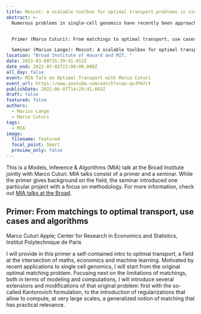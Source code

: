 ```yaml
---
title: Moscot: A scalable toolbox for optimal transport problems in single cell genomics
abstract: >-
  Numerous problems in single-cell genomics have recently been approached using optimal transport (OT), a field of mathematics concerned with comparing probability distributions across spaces. These problems include mapping cells across timepoints, perturbations and experimental batches as well as reconstructing spatial structure from gene expression. Despite their successful applications, OT-based solutions face common challenges that hinder their community-wide adaptation including a fractured tools landscape, limited scalability and lacking support for multimodal data. To overcome these challenges, we present multimodal single-cell optimal transport tools (moscot), a Python package which implements OT-based solutions to common problems through a unified API that scales to large, multimodal datasets. In various applications, we demonstrate moscot’s unified API and show how it scales to large datasets. For lineage-traced in-vivo time-series experiments, we present moscot-lineage which maps cells across time points by combining intra-individual lineage relations with inter-individual gene expression similarity. On C.elegans embryonic development, we show how moscot-lineage can be combined with CellRank to predict fate probabilities and putative decision driver genes.


  Primer (Marco Cuturi): From matchings to optimal transport, use cases and algorithms

  Seminar (Marius Lange): Moscot: A scalable toolbox for optimal transport problems in single cell genomics
location: "Broad Institute of Havard and MIT. "
date: 2022-03-08T15:29:41.652Z
date_end: 2022-03-02T23:00:00.000Z
all_day: false
event: MIA Talk on Optimal Transport with Marco Cuturi
event_url: https://www.youtube.com/watch?v=qo-qvJPm7cY
publishDate: 2022-06-07T14:29:41.663Z
draft: false
featured: false
authors:
  - Marius Lange
  - Marco Cuturi
tags:
  - MIA
image:
  filename: featured
  focal_point: Smart
  preview_only: false
---
```

This is a  Models, Inference & Algorithms (MIA) talk at the Broad Institute jointly
with Marco Cuturi. MIA talks consist of a primer and a seminar. While the
primer gives background on the field, the seminar introduced one particular
project with a focus on methodology. For more information, check out [MIA
talks at the Broad](https://www.broadinstitute.org/talks/spring-2022/mia).

## Primer: From matchings to optimal transport, use cases and algorithms

Marco Cuturi
Apple; Center for Research in Economics and Statistics, Institut Polytechnique de Paris

I will provide in this primer a self-contained intro to optimal transport, a field at the intersection of maths, economics and machine learning. Motivated by recent applications to single cell genomics, I will start from the original optimal matching problem. Focusing next on the limitations of matchings, both in terms of modeling and computations, I will introduce several extensions and modifications of that original problem: first with the so-called Kantorovich formulation, to the introduction of regularizations that allow to compute, at very large scales, a generalized notion of matching that has practical relevance.
